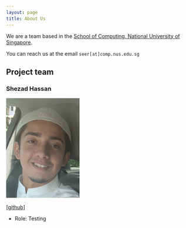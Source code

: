 ```yaml
---
layout: page
title: About Us
---
```


We are a team based in the [School of Computing, National University of Singapore](http://www.comp.nus.edu.sg).

You can reach us at the email `seer[at]comp.nus.edu.sg`

## Project team

### Shezad Hassan

<img src="images/shezadhassan22.png" width="200px">

[[github](https://github.com/shezadhassan22)]

* Role: Testing

